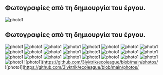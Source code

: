 ## Φωτογραφίες από τη δημιουργία του έργου.
![photo1](IMG_20250307_110624%20(Large).jpg)


## Φωτογραφίες από τη δημιουργία του έργου.
![photo1](https://github.com/3lyktrik/ecoleague/blob/main/photos/IMG_20250307_110624%20(Large).jpg)
![photo1](https://github.com/3lyktrik/ecoleague/blob/main/photos/IMG_20250307_113911%20(Large).jpg)
![photo1](https://github.com/3lyktrik/ecoleague/blob/main/photos/IMG_20250312_133259%20(Large).jpg)
![photo1](https://github.com/3lyktrik/ecoleague/blob/main/photos/IMG_20250314_102545%20(Large).jpg)
![photo1](https://github.com/3lyktrik/ecoleague/blob/main/photos/IMG_20250314_102548%20(Large).jpg)
![photo1](https://github.com/3lyktrik/ecoleague/blob/main/photos/IMG_20250317_082014%20(Large).jpg)
![photo1](https://github.com/3lyktrik/ecoleague/blob/main/photos/IMG_20250321_102223%20(Large).jpg)
![photo1](https://github.com/3lyktrik/ecoleague/blob/main/photos/IMG_20250321_102227%20(Large).jpg)
![photo1](https://github.com/3lyktrik/ecoleague/blob/main/photos/IMG_20250331_092006%20(Large).jpg)
![photo1](https://github.com/3lyktrik/ecoleague/blob/main/photos/IMG_20250331_092010%20(Large).jpg)
![photo1](https://github.com/3lyktrik/ecoleague/blob/main/photos/IMG_20250331_092153%20(Large).jpg)
![photo1](https://github.com/3lyktrik/ecoleague/blob/main/photos/IMG_20250331_104238%20(Large).jpg)
![photo1](https://github.com/3lyktrik/ecoleague/blob/main/photos/IMG_20250331_104245%20(Large).jpg)
![photo1](https://github.com/3lyktrik/ecoleague/blob/main/photos/IMG_20250331_104256%20(Large).jpg)
![photo1](https://github.com/3lyktrik/ecoleague/blob/main/photos/IMG_20250401_095855%20(Large).jpg)
![photo1](https://github.com/3lyktrik/ecoleague/blob/main/photos/IMG_20250401_095912%20(Large).jpg)
![photo1](https://github.com/3lyktrik/ecoleague/blob/main/photos/IMG_20250401_102410%20(Large).jpg)
![photo1](https://github.com/3lyktrik/ecoleague/blob/main/photos/IMG_20250409_100314%20(Large).jpg)
![photo1](https://github.com/3lyktrik/ecoleague/blob/main/photos/IMG_20250409_100318%20(Large).jpg)
![photo1](https://github.com/3lyktrik/ecoleague/blob/main/photos/IMG_20250409_100419%20(Large).jpg)
![photo1](https://github.com/3lyktrik/ecoleague/blob/main/photos/IMG_20250409_104243%20(Large).jpg)
![photo1](https://github.com/3lyktrik/ecoleague/blob/main/photos/IMG_20250409_104246%20(Large).jpg)
![photo1](https://github.com/3lyktrik/ecoleague/blob/main/photos/IMG_20250409_113448%20(Large).jpg)
![photo1](https://github.com/3lyktrik/ecoleague/blob/main/photos/IMG_20250409_113458%20(Large).jpg)
![photo1](https://github.com/3lyktrik/ecoleague/blob/main/photos/IMG_20250409_122956%20(Large).jpg)
![photo1](https://github.com/3lyktrik/ecoleague/blob/main/photos/
![photo1](https://github.com/3lyktrik/ecoleague/blob/main/photos/
